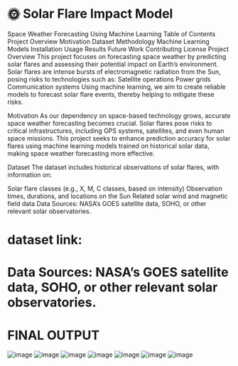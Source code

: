 # 🌞 Solar Flare Impact Model

Space Weather Forecasting Using Machine Learning Table of Contents Project Overview Motivation Dataset Methodology Machine Learning Models Installation Usage Results Future Work Contributing License Project Overview This project focuses on forecasting space weather by predicting solar flares and assessing their potential impact on Earth’s environment. Solar flares are intense bursts of electromagnetic radiation from the Sun, posing risks to technologies such as:
Satellite operations Power grids Communication systems Using machine learning, we aim to create reliable models to forecast solar flare events, thereby helping to mitigate these risks.

Motivation As our dependency on space-based technology grows, accurate space weather forecasting becomes crucial. Solar flares pose risks to critical infrastructures, including GPS systems, satellites, and even human space missions. This project seeks to enhance prediction accuracy for solar flares using machine learning models trained on historical solar data, making space weather forecasting more effective.

Dataset The dataset includes historical observations of solar flares, with information on:

Solar flare classes (e.g., X, M, C classes, based on intensity) Observation times, durations, and locations on the Sun Related solar wind and magnetic field data Data Sources: NASA’s GOES satellite data, SOHO, or other relevant solar observatories.


# dataset link:
# Data Sources: NASA’s GOES satellite data, SOHO, or other relevant solar observatories.

# FINAL OUTPUT
![image](https://github.com/RoshanMundekar/Solar-Flare-Impact-Model/tree/main/screenshot/1.png)
![image](https://github.com/RoshanMundekar/Solar-Flare-Impact-Model/tree/main/screenshot/2.png)
![image](https://github.com/RoshanMundekar/Solar-Flare-Impact-Model/tree/main/screenshot/3.png)
![image](https://github.com/RoshanMundekar/Solar-Flare-Impact-Model/tree/main/screenshot/4.png)
![image](https://github.com/RoshanMundekar/Solar-Flare-Impact-Model/tree/main/screenshot/5.png)
![image](https://github.com/RoshanMundekar/Solar-Flare-Impact-Model/tree/main/screenshot/6.png)
![image](https://github.com/RoshanMundekar/Solar-Flare-Impact-Model/tree/main/screenshot/7.png)






